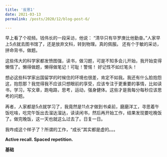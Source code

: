 ```yaml
---
title: '反思1'
date: 2021-03-13
permalink: /posts/2020/12/blog-post-6/

---
```


早上看了个视频。钱伟长的一段采访，他说： “清华只有华罗庚比他勤奋。”人家早上5点就去图书馆了，还是放弃文科，转到物理。真的佩服。
还有个于敏的采访，拼命背书，做题。

这些伟大的科学家都发愤图强，读书，做习题，可是不知多会儿开始，我开始变得懒惰了。懒得做题，懒得做笔记！可耻！警惕！
好记性不如烂笔头！

想必这些科学家出国留学的时候住的环境也很差，肯定不如我。我还有什么脸抱怨这，抱怨那？我觉得我不应该只想眼前的享受，应该专注于更重要的事情，比如读书，学习，写文章，跑电路，思考，运动，强身健体。这些才是我每分每秒应该思考的问题。

再者，人家都是5点就学习了，我竟然是11点才做到书桌前，磨磨洋工，寻思着午饭吃啥，吃完午饭出去溜达溜达，读读闲书，然后再开始工作，结果发现要吃晚饭了。做完晚饭，这一天也就这么过去了。日复一日。

我咋成这个样子了？所谓的工作，“成长”其实都是虚的。。。

**Active recall. Spaced repetition.**

**基础**